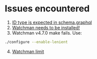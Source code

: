 # Issues encountered

1. [ID type is expected in schema.graphql](https://github.com/facebook/relay/issues/1880)
2. [Watchman needs to be installed!](https://askubuntu.com/questions/1040612/how-to-install-watchman-on-ubuntu-18-04-for-react-native-error-in-make-command)
3. Watchman v4.7.0 make fails. Use: 
```bash
./configure --enable-lenient
```
4. [Watchman limit](https://github.com/facebook/watchman/issues/163)